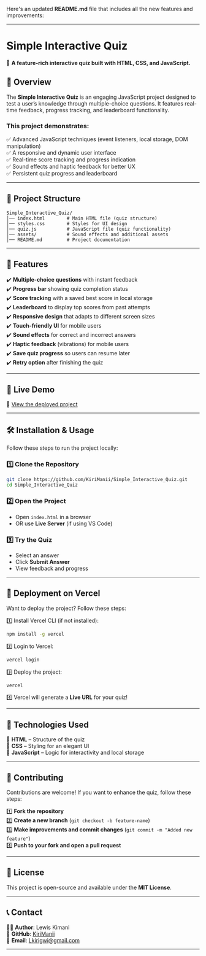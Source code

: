 Here's an updated **README.md** file that includes all the new features and improvements:  

---

# **Simple Interactive Quiz**  

🚀 **A feature-rich interactive quiz built with HTML, CSS, and JavaScript.**  

## 📌 Overview  
The **Simple Interactive Quiz** is an engaging JavaScript project designed to test a user’s knowledge through multiple-choice questions. It features real-time feedback, progress tracking, and leaderboard functionality.  

### This project demonstrates:  
✅ Advanced JavaScript techniques (event listeners, local storage, DOM manipulation)  
✅ A responsive and dynamic user interface  
✅ Real-time score tracking and progress indication  
✅ Sound effects and haptic feedback for better UX  
✅ Persistent quiz progress and leaderboard  

---

## 📂 Project Structure  
```
Simple_Interactive_Quiz/
│── index.html        # Main HTML file (quiz structure)
│── styles.css        # Styles for UI design
│── quiz.js           # JavaScript file (quiz functionality)
│── assets/           # Sound effects and additional assets
│── README.md         # Project documentation
```  

---

## 🎯 Features  
✔️ **Multiple-choice questions** with instant feedback  
✔️ **Progress bar** showing quiz completion status  
✔️ **Score tracking** with a saved best score in local storage  
✔️ **Leaderboard** to display top scores from past attempts  
✔️ **Responsive design** that adapts to different screen sizes  
✔️ **Touch-friendly UI** for mobile users  
✔️ **Sound effects** for correct and incorrect answers  
✔️ **Haptic feedback** (vibrations) for mobile users  
✔️ **Save quiz progress** so users can resume later  
✔️ **Retry option** after finishing the quiz  

---

## 🚀 **Live Demo**  
🔗 [View the deployed project](https://simple-interactive-quiz.vercel.app/)  

---

## 🛠️ **Installation & Usage**  
Follow these steps to run the project locally:  

### 1️⃣ **Clone the Repository**  
```sh
git clone https://github.com/KiriManii/Simple_Interactive_Quiz.git
cd Simple_Interactive_Quiz
```  

### 2️⃣ **Open the Project**  
- Open `index.html` in a browser  
- OR use **Live Server** (if using VS Code)  

### 3️⃣ **Try the Quiz**  
- Select an answer  
- Click **Submit Answer**  
- View feedback and progress  

---

## 🚀 **Deployment on Vercel**  
Want to deploy the project? Follow these steps:  

1️⃣ Install Vercel CLI (if not installed):  
   ```sh
   npm install -g vercel
   ```  
2️⃣ Login to Vercel:  
   ```sh
   vercel login
   ```  
3️⃣ Deploy the project:  
   ```sh
   vercel
   ```  
4️⃣ Vercel will generate a **Live URL** for your quiz!  

---

## 📌 **Technologies Used**  
🔹 **HTML** – Structure of the quiz  
🔹 **CSS** – Styling for an elegant UI  
🔹 **JavaScript** – Logic for interactivity and local storage  

---

## 🤝 **Contributing**  
Contributions are welcome! If you want to enhance the quiz, follow these steps:  

1️⃣ **Fork the repository**  
2️⃣ **Create a new branch** (`git checkout -b feature-name`)  
3️⃣ **Make improvements and commit changes** (`git commit -m "Added new feature"`)  
4️⃣ **Push to your fork and open a pull request**  

---

## 📜 **License**  
This project is open-source and available under the **MIT License**.  

---

## 📞 **Contact**  
👨‍💻 **Author**: Lewis Kimani  
🔗 **GitHub**: [KiriManii](https://github.com/KiriManii)  
📧 **Email**: Lkirigwi@gmail.com  

---
